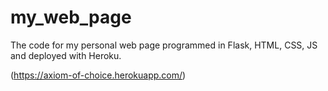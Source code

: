 # my_web_page
The code for my personal web page programmed in Flask, HTML, CSS, JS and deployed with Heroku.

(https://axiom-of-choice.herokuapp.com/)
